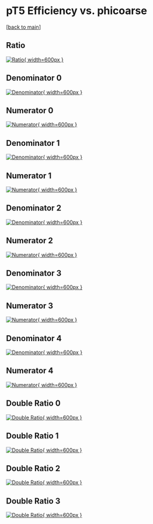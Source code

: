 # pT5 Efficiency vs. phicoarse

[[back to main](./)]



## Ratio

[![Ratio](../mtv/var/pT5_loweta_211_-1_eff_phicoarse.png){ width=600px }](../mtv/var/pT5_loweta_211_-1_eff_phicoarse.pdf)

## Denominator 0

[![Denominator](../mtv/den/pT5_loweta_211_-1_eff_phicoarse_den0.png){ width=600px }](../mtv/den/pT5_loweta_211_-1_eff_phicoarse_den0.pdf)

## Numerator 0

[![Numerator](../mtv/num/pT5_loweta_211_-1_eff_phicoarse_num0.png){ width=600px }](../mtv/num/pT5_loweta_211_-1_eff_phicoarse_num0.pdf)

## Denominator 1

[![Denominator](../mtv/den/pT5_loweta_211_-1_eff_phicoarse_den1.png){ width=600px }](../mtv/den/pT5_loweta_211_-1_eff_phicoarse_den1.pdf)

## Numerator 1

[![Numerator](../mtv/num/pT5_loweta_211_-1_eff_phicoarse_num1.png){ width=600px }](../mtv/num/pT5_loweta_211_-1_eff_phicoarse_num1.pdf)

## Denominator 2

[![Denominator](../mtv/den/pT5_loweta_211_-1_eff_phicoarse_den2.png){ width=600px }](../mtv/den/pT5_loweta_211_-1_eff_phicoarse_den2.pdf)

## Numerator 2

[![Numerator](../mtv/num/pT5_loweta_211_-1_eff_phicoarse_num2.png){ width=600px }](../mtv/num/pT5_loweta_211_-1_eff_phicoarse_num2.pdf)

## Denominator 3

[![Denominator](../mtv/den/pT5_loweta_211_-1_eff_phicoarse_den3.png){ width=600px }](../mtv/den/pT5_loweta_211_-1_eff_phicoarse_den3.pdf)

## Numerator 3

[![Numerator](../mtv/num/pT5_loweta_211_-1_eff_phicoarse_num3.png){ width=600px }](../mtv/num/pT5_loweta_211_-1_eff_phicoarse_num3.pdf)

## Denominator 4

[![Denominator](../mtv/den/pT5_loweta_211_-1_eff_phicoarse_den4.png){ width=600px }](../mtv/den/pT5_loweta_211_-1_eff_phicoarse_den4.pdf)

## Numerator 4

[![Numerator](../mtv/num/pT5_loweta_211_-1_eff_phicoarse_num4.png){ width=600px }](../mtv/num/pT5_loweta_211_-1_eff_phicoarse_num4.pdf)

## Double Ratio 0

[![Double Ratio](../mtv/ratio/pT5_loweta_211_-1_eff_phicoarse_ratio0.png){ width=600px }](../mtv/ratio/pT5_loweta_211_-1_eff_phicoarse_ratio0.pdf)

## Double Ratio 1

[![Double Ratio](../mtv/ratio/pT5_loweta_211_-1_eff_phicoarse_ratio1.png){ width=600px }](../mtv/ratio/pT5_loweta_211_-1_eff_phicoarse_ratio1.pdf)

## Double Ratio 2

[![Double Ratio](../mtv/ratio/pT5_loweta_211_-1_eff_phicoarse_ratio2.png){ width=600px }](../mtv/ratio/pT5_loweta_211_-1_eff_phicoarse_ratio2.pdf)

## Double Ratio 3

[![Double Ratio](../mtv/ratio/pT5_loweta_211_-1_eff_phicoarse_ratio3.png){ width=600px }](../mtv/ratio/pT5_loweta_211_-1_eff_phicoarse_ratio3.pdf)

